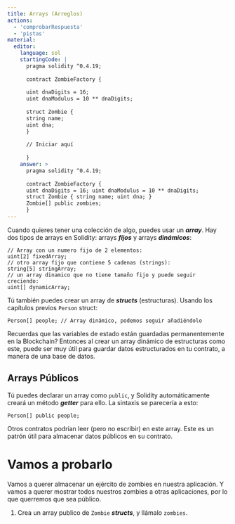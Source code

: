 ```yaml
---
title: Arrays (Arreglos)
actions:
  - 'comprobarRespuesta'
  - 'pistas'
material:
  editor:
    language: sol
    startingCode: |
      pragma solidity ^0.4.19;
      
      contract ZombieFactory {
      
      uint dnaDigits = 16;
      uint dnaModulus = 10 ** dnaDigits;
      
      struct Zombie {
      string name;
      uint dna;
      }
      
      // Iniciar aquí
      
      }
    answer: >
      pragma solidity ^0.4.19;
      
      contract ZombieFactory {
      uint dnaDigits = 16; uint dnaModulus = 10 ** dnaDigits;
      struct Zombie { string name; uint dna; }
      Zombie[] public zombies;
      }
---
```

Cuando quieres tener una colección de algo, puedes usar un ***array***. Hay dos tipos de arrays en Solidity: arrays ***fijos*** y arrays ***dinámicos***:

    // Array con un numero fijo de 2 elementos:
    uint[2] fixedArray;
    // otro array fijo que contiene 5 cadenas (strings):
    string[5] stringArray;
    // un array dinamico que no tiene tamaño fijo y puede seguir creciendo:
    uint[] dynamicArray;
    

Tú también puedes crear un array de ***structs*** (estructuras). Usando los capítulos previos `Person` struct:

    Person[] people; // Array dinámico, podemos seguir añadiéndolo
    

Recuerdas que las variables de estado están guardadas permanentemente en la Blockchain? Entonces al crear un array dinámico de estructuras como este, puede ser muy útil para guardar datos estructurados en tu contrato, a manera de una base de datos.

## Arrays Públicos

Tú puedes declarar un array como `public`, y Solidity automáticamente creará un método ***getter*** para ello. La sintaxis se parecería a esto:

    Person[] public people;
    

Otros contratos podrían leer (pero no escribir) en este array. Este es un patrón útil para almacenar datos públicos en su contrato.

# Vamos a probarlo

Vamos a querer almacenar un ejército de zombies en nuestra aplicación. Y vamos a querer mostrar todos nuestros zombies a otras aplicaciones, por lo que querremos que sea público.

1. Crea un array publico de `Zombie` ***structs***, y llámalo `zombies`.